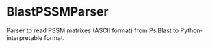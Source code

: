 # BlastPSSMParser
Parser to read PSSM matrixes (ASCII format) from PsiBlast to Python-interpretable format.
